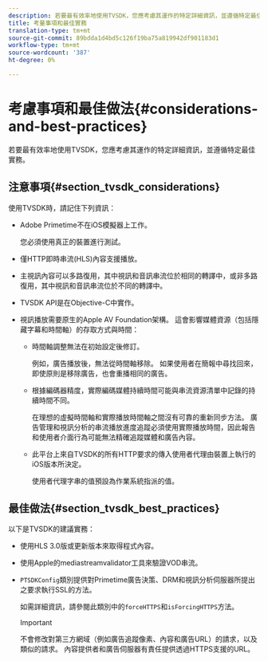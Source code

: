 ```yaml
---
description: 若要最有效率地使用TVSDK，您應考慮其運作的特定詳細資訊，並遵循特定最佳實務。
title: 考量事項和最佳實務
translation-type: tm+mt
source-git-commit: 89bdda1d4bd5c126f19ba75a819942df901183d1
workflow-type: tm+mt
source-wordcount: '387'
ht-degree: 0%

---
```



# 考慮事項和最佳做法{#considerations-and-best-practices}

若要最有效率地使用TVSDK，您應考慮其運作的特定詳細資訊，並遵循特定最佳實務。

## 注意事項{#section_tvsdk_considerations}

使用TVSDK時，請記住下列資訊：

* Adobe Primetime不在iOS模擬器上工作。

   您必須使用真正的裝置進行測試。
* 僅HTTP即時串流(HLS)內容支援播放。
* 主視訊內容可以多路復用，其中視訊和音訊串流位於相同的轉譯中，或非多路復用，其中視訊和音訊串流位於不同的轉譯中。
* TVSDK API是在Objective-C中實作。
* 視訊播放需要原生的Apple AV Foundation架構。 這會影響媒體資源（包括隱藏字幕和時間軸）的存取方式與時間：

   * 時間軸調整無法在初始設定後修訂。

      例如，廣告播放後，無法從時間軸移除。 如果使用者在簡報中尋找回來，即使原則是移除廣告，也會重播相同的廣告。
   * 根據編碼器精度，實際編碼媒體持續時間可能與串流資源清單中記錄的持續時間不同。

      在理想的虛擬時間軸和實際播放時間軸之間沒有可靠的重新同步方法。 廣告管理和視訊分析的串流播放進度追蹤必須使用實際播放時間，因此報告和使用者介面行為可能無法精確追蹤媒體和廣告內容。
   * 此平台上來自TVSDK的所有HTTP要求的傳入使用者代理由裝置上執行的iOS版本所決定。

      使用者代理字串的值預設為作業系統指派的值。

## 最佳做法{#section_tvsdk_best_practices}

以下是TVSDK的建議實務：

* 使用HLS 3.0版或更新版本來取得程式內容。
* 使用Apple的mediastreamvalidator工具來驗證VOD串流。
* `PTSDKConfig`類別提供對Primetime廣告決策、DRM和視訊分析伺服器所提出之要求執行SSL的方法。

   如需詳細資訊，請參閱此類別中的`forceHTTPS`和`isForcingHTTPS`方法。

   >[!IMPORTANT]
   >
   >不會修改對第三方網域（例如廣告追蹤像素、內容和廣告URL）的請求，以及類似的請求。 內容提供者和廣告伺服器有責任提供透過HTTPS支援的URL。

